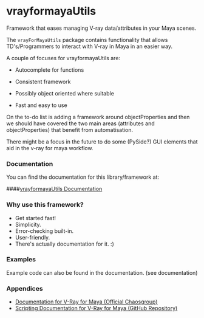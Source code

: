 vrayformayaUtils
================

Framework that eases managing V-ray data/attributes in your Maya scenes.

The `vrayForMayaUtils` package contains functionality that allows TD's/Programmers to interact with V-ray in Maya in an
easier way.

A couple of focuses for vrayformayaUtils are:

- Autocomplete for functions

- Consistent framework

- Possibly object oriented where suitable

- Fast and easy to use

On the to-do list is adding a framework around objectProperties and then we should have covered the two
main areas (attributes and objectProperties) that benefit from automatisation.

There might be a focus in the future to do some (PySide?) GUI elements that aid in the v-ray for maya workflow.


### Documentation

You can find the documentation for this library/framework at:

####[vrayformayaUtils Documentation](http://www.colorbleed.nl/docs/vrayformayaUtils/index.html)


### Why use this framework?

- Get started fast!
- Simplicity.
- Error-checking built-in.
- User-friendly.
- There's actually documentation for it. :)


### Examples

Example code can also be found in the documentation. (see documentation)


### Appendices

- [Documentation for V-Ray for Maya (Official Chaosgroup)](<http://help.chaosgroup.com/vray/help/maya/150R1/>)
- [Scripting Documentation for V-Ray for Maya (GitHub Repository)](https://github.com/BigRoy/mayaVrayCommandDocs/)
